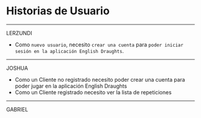 # Historias de Usuario
***
LERZUNDI
- Como `nuevo usuario`, necesito `crear una cuenta` para `poder iniciar sesión en la aplicación English Draughts`.
***
JOSHUA 
- Como un Cliente no registrado necesito poder crear una cuenta para poder jugar en la aplicación English Draughts
- Como un Cliente registrado necesito ver la lista de repeticiones
***
GABRIEL
